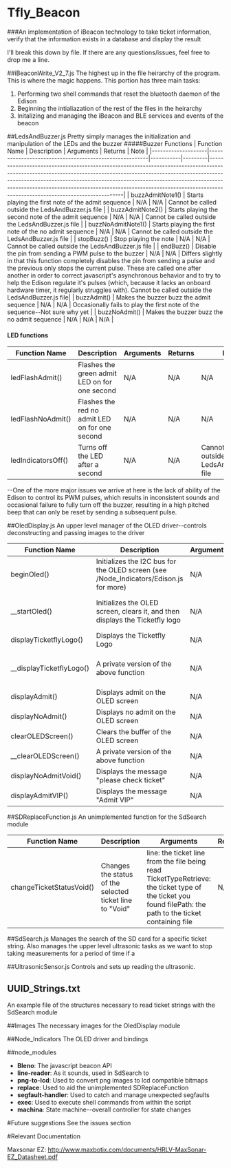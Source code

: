 # Tfly_Beacon
###An implementation of iBeacon technology to take ticket information, verify that the information exists in a database and display the result

I'll break this down by file. If there are any questions/issues, feel free to drop me a line.

##iBeaconWrite_V2_7.js
The highest up in the file heirarchy of the program. This is where the magic happens. This portion has three main tasks:
1. Performing two shell commands that reset the bluetooth daemon of the Edison
2. Beginning the intialiazation of the rest of the files in the heirarchy
3. Initalizing and managing the iBeacon and BLE services and events of the beacon

##LedsAndBuzzer.js
Pretty simply manages the initialization and manipulation of the LEDs and the buzzer
#####Buzzer Functions
| Function Name      | Description                                            | Arguments | Returns | Note                                                                                                                                                                                                                                                                                                                                                                  |
|--------------------|--------------------------------------------------------|-----------|---------|-----------------------------------------------------------------------------------------------------------------------------------------------------------------------------------------------------------------------------------------------------------------------------------------------------------------------------------------------------------------------|
| buzzAdmitNote1()   | Starts playing the first note of the admit sequence    | N/A       | N/A     | Cannot be called outside the LedsAndBuzzer.js file                                                                                                                                                                                                                                                                                                                                                                   |
| buzzAdmitNote2()   | Starts playing the second note of the admit sequence   | N/A       | N/A     | Cannot be called outside the LedsAndBuzzer.js file                                                                                                                                                                                                                                                                                                                                                                   |
| buzzNoAdmitNote1() | Starts playing the first note of the no admit sequence | N/A       | N/A     | Cannot be called outside the LedsAndBuzzer.js file                                                                                                                                                                                                                                                                                                                                                                   |
| stopBuzz()         | Stop playing the note                                  | N/A       | N/A     | Cannot be called outside the LedsAndBuzzer.js file                                                                                                                                                                                                                                                                                                                                                                   |
| endBuzz()          | Disable the pin from sending a PWM pulse to the buzzer | N/A       | N/A     | Differs slightly in that this function completely disables the pin from sending a pulse and the previous only stops the current pulse. These are called one after another in order to correct javascript's asynchronous behavior and to try to help the Edison regulate it's pulses (which, because it lacks an onboard hardware timer, it regularly struggles with). Cannot be called outside the LedsAndBuzzer.js file|
| buzzAdmit()        | Makes the buzzer buzz the admit sequence               | N/A       | N/A     | Occasionally fails to play the first note of the sequence--Not sure why yet                                                                                                                                                                                                                                                                                           |
| buzzNoAdmit()      | Makes the buzzer buzz the no admit sequence            | N/A       | N/A     | N/A                                                                                                                                                                                                                                                                                                                                                                   |
#### LED functions
| Function Name      | Description                                    | Arguments | Returns | Note                                               |
|--------------------|------------------------------------------------|-----------|---------|----------------------------------------------------|
| ledFlashAdmit()    | Flashes the green admit LED on for one second  | N/A       | N/A     | N/A                                                |
| ledFlashNoAdmit()  | Flashes the red no admit LED on for one second | N/A       | N/A     | N/A                                                |
| ledIndicatorsOff() | Turns off the LED after a second               | N/A       | N/A     | Cannot be called outside the LedsAndBuzzer.js file |


--One of the more major issues we arrive at here is the lack of ability of the Edison to control its PWM pulses, which results in inconsistent sounds and occasional failure to fully turn off the buzzer, resulting in a high pitched beep that can only be reset by sending a subsequent pulse.

##OledDisplay.js
An upper level manager of the OLED driver--controls deconstructing and passing images to the driver

| Function Name            | Description                                                                           | Arguments | Returns | Note                                          |
|--------------------------|---------------------------------------------------------------------------------------|-----------|---------|-----------------------------------------------|
| beginOled()              | Initializes the I2C bus for the OLED screen (see /Node_Indicators/Edison.js for more) | N/A       | N/A     | N/A                                           |
| __startOled()            | Initializes the OLED screen, clears it, and then displays the Ticketfly logo          | N/A       | N/A     | Only available inside the OledDisplay.js file |
| displayTicketflyLogo()   | Displays the Ticketfly Logo                                                           | N/A       | N/A     | N/A                                           |
| __displayTicketflyLogo() | A private version of the above function                                               | N/A       | N/A     | Only available inside the OledDisplay.js file |
| displayAdmit()           | Displays admit on the OLED screen                                                     | N/A       | N/A     | N/A                                           |
| displayNoAdmit()         | Displays no admit on the OLED screen                                                  | N/A       | N/A     | N/A                                           |
| clearOLEDScreen()        | Clears the buffer of the OLED screen                                                  | N/A       | N/A     | N/A                                           |
| __clearOLEDScreen()      | A private version of the above function                                               | N/A       | N/A     | N/A                                           |
| displayNoAdmitVoid()     | Displays the message "please check ticket"                                            | N/A       | N/A     | N/A                                           |
| displayAdmitVIP()        | Displays the message "Admit VIP"                                                      | N/A       | N/A     | N/A                                           |

##SDReplaceFunction.js
An unimplemented function for the SdSearch module

| Function Name            | Description                                               | Arguments                                                                                                                                                   | Returns | Note |
|--------------------------|-----------------------------------------------------------|-------------------------------------------------------------------------------------------------------------------------------------------------------------|---------|------|
| changeTicketStatusVoid() | Changes the status of the selected ticket line to "Void"  | line: the ticket line from the file being read TicketTypeRetrieve: the ticket type of the ticket you found filePath: the path to the ticket containing file | N/A     |      |

##SdSearch.js
Manages the search of the SD card for a specific ticket string. Also manages the upper level ultrasonic tasks as we want to stop taking measurements for a period of time if a 

##UltrasonicSensor.js
Controls and sets up reading the ultrasonic. 

## UUID_Strings.txt
An example file of the structures necessary to read ticket strings with the SdSearch module

##Images
The necessary images for the OledDisplay module

##Node_Indicators
The OLED driver and bindings

##node_modules
* **Bleno**:
  The javascript beacon API
* **line-reader**:
  As it sounds, used in SdSearch to 
* **png-to-lcd**:
  Used to convert png images to lcd compatible bitmaps
* **replace**:
  Used to aid the unimplemented SDReplaceFunction
* **segfault-handler**:
  Used to catch and manage unexpected segfaults
* **exec**:
  Used to execute shell commands from within the script
* **machina**:
  State machine--overall controller for state changes


#Future suggestions
See the issues section


#Relevant Documentation 

Maxsonar EZ: http://www.maxbotix.com/documents/HRLV-MaxSonar-EZ_Datasheet.pdf
